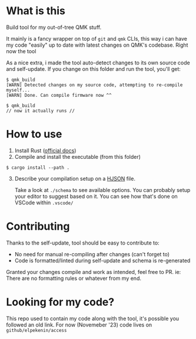 # What is this
Build tool for my out-of-tree QMK stuff.

It mainly is a fancy wrapper on top of `git` and `qmk` CLIs, this way i can have my code "easily" up to date with latest changes on QMK's codebase. Right now the tool 

As a nice extra, i made the tool auto-detect changes to its own source code and self-update. If you change on this folder and run the tool, you'll get:
```
$ qmk_build
[WARN] Detected changes on my source code, attempting to re-compile myself...
[WARN] Done. Can compile firmware now ^^

$ qmk_build
// now it actually runs //
```

# How to use
1. Install Rust ([official docs](https://www.rust-lang.org/tools/install))
2. Compile and install the executable (from this folder)
``` 
$ cargo install --path .
```
3. Describe your compilation setup on a [HJSON](https://hjson.github.io/) file.
    
    Take a look at `./schema` to see available options. You can probably setup your editor to suggest based on it. You can see how that's done on VSCode within `.vscode/`

# Contributing
Thanks to the self-update, tool should be easy to contribute to:
 * No need for manual re-compiling after changes (can't forget to)
 * Code is formatted/linted during self-update and schema is re-generated

Granted your changes compile and work as intended, feel free to PR. ie: There are no formatting rules or whatever from my end.

# Looking for my code?
This repo used to contain my code along with the tool, it's possible you followed an old link. For now (Novemeber '23) code lives on `github/elpekenin/access`
